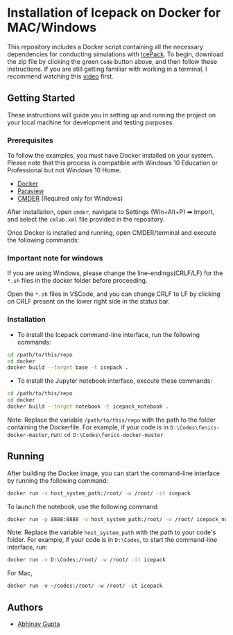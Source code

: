 # Installation of Icepack on Docker for MAC/Windows

This repository includes a Docker script containing all the necessary dependencies for conducting simulations with [IcePack](https://github.com/icepack/icepack/tree/master). To begin, download the zip file by clicking the green `Code` button above, and then follow these instructions. If you are still getting familiar with working in a terminal, I recommend watching this [video](https://www.youtube.com/watch?v=5XgBd6rjuDQ) first.

## Getting Started
These instructions will guide you in setting up and running the project on your local machine for development and testing purposes.

### Prerequisites
To follow the examples, you must have Docker installed on your system. Please note that this process is compatible with Windows 10 Education or Professional but not Windows 10 Home.

* [Docker](https://www.docker.com/products/docker-desktop)
* [Paraview](https://www.paraview.org/download/)
* [CMDER](https://cmder.net/) (Required only for Windows)

After installation, open `cmder`, navigate to Settings (Win+Alt+P) ➡ Import, and select the `cmlab.xml` file provided in the repository.

Once Docker is installed and running, open CMDER/terminal and execute the following commands:

### Important note for windows
If you are using Windows, please change the line-endings(CRLF/LF) for the `*.sh` files in the docker folder before proceeding.

Open the `*.sh` files in VSCode, and you can change CRLF to LF by clicking on CRLF present on the lower right side in the status bar.

### Installation
- To install the Icepack command-line interface, run the following commands:

```bash
cd /path/to/this/repo
cd docker
docker build --target base -t icepack .
```

- To install the Jupyter notebook interface, execute these commands:

```bash
cd /path/to/this/repo
cd docker
docker build --target notebook -t icepack_notebook .
```

Note: Replace the variable `/path/to/this/repo` with the path to the folder containing the Dockerfile. For example, if your code is in `D:\Codes\fenics-docker-master`, run: `cd D:\Codes\fenics-docker-master`

## Running
After building the Docker image, you can start the command-line interface by running the following command:

```bash
docker run -v host_system_path:/root/ -w /root/ -it icepack
```

To launch the notebook, use the following command:

```bash
docker run -p 8888:8888 -v host_system_path:/root/ -w /root/ icepack_notebook
```

Note: Replace the variable `host_system_path` with the path to your code's folder. For example, if your code is in `D:\Codes`, to start the command-line interface, run:

```bash
docker run -v D:\Codes:/root/ -w /root/ -it icepack
```

For Mac,
```shell
docker run -v ~/codes:/root/ -w /root/ -it icepack
```

## Authors
* [Abhinav Gupta](abhigupta.io)
